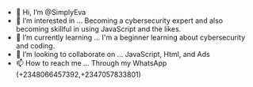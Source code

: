 - 👋 Hi, I’m @SimplyEva
- 👀 I’m interested in ... Becoming a cybersecurity expert and also becoming skillful in using JavaScript and the likes. 
- 🌱 I’m currently learning ... I'm a beginner learning about cybersecurity and coding. 
- 💞️ I’m looking to collaborate on ... JavaScript, Html, and Ads
- 📫 How to reach me ... Through my WhatsApp (+2348066457392,+2347057833801)

<!---
SimplyEva/SimplyEva is a ✨ special ✨ repository because its `README.md` (this file) appears on your GitHub profile.
You can click the Preview link to take a look at your changes.
--->

